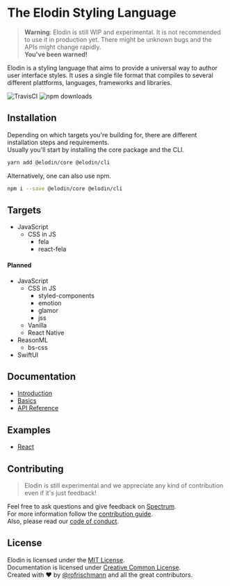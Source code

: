 # The Elodin Styling Language

> **Warning**: Elodin is still WIP and experimental. It is not recommended to use it in production yet. There might be unknown bugs and the APIs might change rapidly.<br>**You've been warned!**

Elodin is a styling language that aims to provide a universal way to author user interface styles. It uses a single file format that compiles to several different plattforms, languages, frameworks and libraries.

<img alt="TravisCI" src="https://travis-ci.org/rofrischmann/elodin.svg?branch=master"> <img alt="npm downloads" src="https://img.shields.io/npm/dm/@elodin/core.svg">

## Installation

Depending on which targets you're building for, there are different installation steps and requirements.<br>
Usually you'll start by installing the core package and the CLI.

```sh
yarn add @elodin/core @elodin/cli
```

Alternatively, one can also use npm.

```sh
npm i --save @elodin/core @elodin/cli
```

## Targets

- JavaScript
  - CSS in JS
    - fela
    - react-fela

#### Planned

- JavaScript
  - CSS in JS
    - styled-components
    - emotion
    - glamor
    - jss
  - Vanilla
  - React Native
- ReasonML
  - bs-css
- SwiftUI

## Documentation

- [Introduction]()
- [Basics]()
- [API Reference]()

## Examples

- [React](examples/react)

## Contributing

> Elodin is still experimental and we appreciate any kind of contribution even if it's just feedback!

Feel free to ask questions and give feedback on [Spectrum](https://spectrum.chat/elodin).<br>
For more information follow the [contribution guide](.github/CONTRIBUTING.md).<br>
Also, please read our [code of conduct](.github/CODE_OF_CONDUCT.md).

## License

Elodin is licensed under the [MIT License](http://opensource.org/licenses/MIT).<br>
Documentation is licensed under [Creative Common License](http://creativecommons.org/licenses/by/4.0/).<br>
Created with ♥ by [@rofrischmann](http://rofrischmann.de) and all the great contributors.
